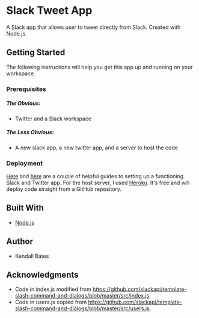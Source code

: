 # Slack Tweet App
A Slack app that allows user to tweet directly from Slack. Created with Node.js.
## Getting Started
The following instructions will help you get this app up and running on your workspace.

### Prerequisites
##### The Obvious:
- Twitter and a Slack workspace

##### The Less Obvious:
- A new slack app, a new twitter app, and a server to host the code

### Deployment
[Here](https://api.slack.com/slack-apps#creating_apps) and [here](https://iag.me/socialmedia/how-to-create-a-twitter-app-in-8-easy-steps/) are a couple of helpful guides to setting up a functioning Slack and Twitter app. For the host server, I used [Heroku](https://www.heroku.com/). It's free and will deploy code straight from a GitHub repository.

## Built With
- [Node.js](https://nodejs.org/en/)

## Author
- Kendall Bates

## Acknowledgments
- Code in index.js modified from https://github.com/slackapi/template-slash-command-and-dialogs/blob/master/src/index.js.
- Code in users.js copied from https://github.com/slackapi/template-slash-command-and-dialogs/blob/master/src/users.js.
